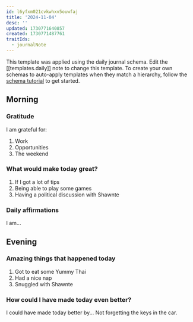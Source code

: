 ```yaml
---
id: l6yfxm021cvkwhxv5ouwfaj
title: '2024-11-04'
desc: ''
updated: 1730771640857
created: 1730771487761
traitIds:
  - journalNote
---
```

This template was applied using the daily journal schema. Edit the [[templates.daily]] note to change this template.
To create your own schemas to auto-apply templates when they match a hierarchy, follow the [schema tutorial](https://blog.dendron.so/notes/P1DL2uXHpKUCa7hLiFbFA/) to get started.

<!--
Based on the journaling method created by Intelligent Change:
- [Intelligent Change: Our Story](https://www.intelligentchange.com/pages/our-story)
- [The Five Minute Journal](https://www.intelligentchange.com/products/the-five-minute-journal)
-->

## Morning

<!-- Fill out this section after waking up -->

### Gratitude

I am grateful for:

1. Work
2. Opportunities
3. The weekend

### What would make today great?

1. If I got a lot of tips
2. Being able to play some games
3. Having a political discussion with Shawnte

### Daily affirmations

I am...

## Evening

<!-- Fill out this section before going to sleep, reflecting on your day -->

### Amazing things that happened today

1. Got to eat some Yummy Thai
2. Had a nice nap
3. Snuggled with Shawnte

### How could I have made today even better?

I could have made today better by...
Not forgetting the keys in the car.